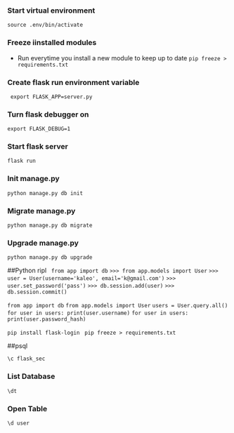 ### Start virtual environment
```source .env/bin/activate```

### Freeze iinstalled modules
- Run everytime you install a new module to keep up to date
```pip freeze > requirements.txt```

### Create flask run environment variable
``` export FLASK_APP=server.py```

### Turn flask debugger on
```export FLASK_DEBUG=1```

### Start flask server
```flask run```

### Init manage.py
```python manage.py db init```

### Migrate manage.py
```python manage.py db migrate```

### Upgrade manage.py
```python manage.py db upgrade```

##Python ripl
``` from app import db```
```>>> from app.models import User```
```>>> user = User(username='kaleo', email='k@gmail.com')```
```>>> user.set_password('pass')```
```>>> db.session.add(user)```
```>>> db.session.commit()```

```from app import db```
```from app.models import User```
```users = User.query.all()```
```for user in users: print(user.username)```
```for user in users: print(user.password_hash)```

```pip install flask-login```
``` pip freeze > requirements.txt```





##psql

```\c flask_sec```

### List Database
```\dt```

### Open Table
```\d user```